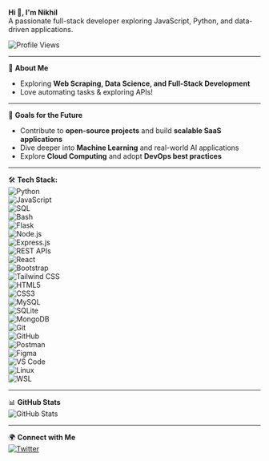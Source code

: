 **Hi 👋, I'm Nikhil**  
A passionate full-stack developer exploring JavaScript, Python, and data-driven applications.

![Profile Views](https://komarev.com/ghpvc/?username=Nikhil-NP&label=Profile%20Views&color=0e75b6&style=flat)

---

🚀 **About Me**  
- Exploring **Web Scraping, Data Science, and Full-Stack Development**  
- Love automating tasks & exploring APIs!  

---

🚀 **Goals for the Future**  
- Contribute to **open-source projects** and build **scalable SaaS applications**  
- Dive deeper into **Machine Learning** and real-world AI applications  
- Explore **Cloud Computing** and adopt **DevOps best practices**  

---

🛠️ **Tech Stack:**  
![Python](https://img.shields.io/badge/Python-3776AB?style=flat&logo=python&logoColor=white)  
![JavaScript](https://img.shields.io/badge/JavaScript-F7DF1E?style=flat&logo=javascript&logoColor=black)  
![SQL](https://img.shields.io/badge/SQL-4479A1?style=flat&logo=mysql&logoColor=white)  
![Bash](https://img.shields.io/badge/Bash-4EAA25?style=flat&logo=gnu-bash&logoColor=white)  
![Flask](https://img.shields.io/badge/Flask-000000?style=flat&logo=flask&logoColor=white)  
![Node.js](https://img.shields.io/badge/Node.js-339933?style=flat&logo=node.js&logoColor=white)  
![Express.js](https://img.shields.io/badge/Express.js-000000?style=flat&logo=express&logoColor=white)  
![REST APIs](https://img.shields.io/badge/REST-02569B?style=flat&logo=rest-api&logoColor=white)  
![React](https://img.shields.io/badge/React-61DAFB?style=flat&logo=react&logoColor=black)  
![Bootstrap](https://img.shields.io/badge/Bootstrap-563D7C?style=flat&logo=bootstrap&logoColor=white)  
![Tailwind CSS](https://img.shields.io/badge/TailwindCSS-38B2AC?style=flat&logo=tailwind-css&logoColor=white)  
![HTML5](https://img.shields.io/badge/HTML5-E34F26?style=flat&logo=html5&logoColor=white)  
![CSS3](https://img.shields.io/badge/CSS3-1572B6?style=flat&logo=css3&logoColor=white)  
![MySQL](https://img.shields.io/badge/MySQL-4479A1?style=flat&logo=mysql&logoColor=white)  
![SQLite](https://img.shields.io/badge/SQLite-003B57?style=flat&logo=sqlite&logoColor=white)  
![MongoDB](https://img.shields.io/badge/MongoDB-47A248?style=flat&logo=mongodb&logoColor=white)  
![Git](https://img.shields.io/badge/Git-F05032?style=flat&logo=git&logoColor=white)  
![GitHub](https://img.shields.io/badge/GitHub-181717?style=flat&logo=github&logoColor=white)  
![Postman](https://img.shields.io/badge/Postman-FF6C37?style=flat&logo=postman&logoColor=white)  
![Figma](https://img.shields.io/badge/Figma-F24E1E?style=flat&logo=figma&logoColor=white)  
![VS Code](https://img.shields.io/badge/VS%20Code-007ACC?style=flat&logo=visual-studio-code&logoColor=white)  
![Linux](https://img.shields.io/badge/Linux-FCC624?style=flat&logo=linux&logoColor=black)  
![WSL](https://img.shields.io/badge/WSL-4D4D4D?style=flat&logo=windows-terminal&logoColor=white)  

---

📊 **GitHub Stats**  
![GitHub Stats](https://github-readme-stats.vercel.app/api?username=Nikhil-NP&show_icons=true&theme=tokyonight)  

---

🌍 **Connect with Me**  
[![Twitter](https://img.shields.io/badge/Twitter-1DA1F2?style=flat&logo=twitter&logoColor=white)](https://x.com/Nikhil_KP_)
